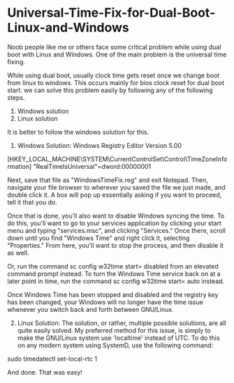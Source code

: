 # Universal-Time-Fix-for-Dual-Boot-Linux-and-Windows

Noob people like me or others face some critical problem while using dual boot with Linux and Windows. One of the main problem is the universal time fixing.

While using dual boot, usually clock time gets reset once we change boot from linux to windows. This occurs mainly for bios clock reset for dual boot start. we can solve this problem easily by following any of the following steps.

1. Windows solution
2. Linux solution

It is better to follow the windows solution for this.




1. Windows Solution:
Windows Registry Editor Version 5.00

[HKEY_LOCAL_MACHINE\SYSTEM\CurrentControlSet\Control\TimeZoneInformation]
"RealTimeIsUniversal"=dword:00000001

Next, save that file as "WindowsTimeFix.reg" and exit Notepad. Then, navigate your file browser to wherever you saved the file we just made, and double click it. A box will pop up essentially asking if you want to proceed, tell it that you do.

Once that is done, you'll also want to disable Windows syncing the time. To do this, you'll want to go to your services application by clicking your start menu and typing "services.msc", and clicking "Services." Once there, scroll down until you find "Windows Time" and right click it, selecting "Properties." From here, you'll want to stop the process, and then disable it as well.

Or, run the command sc config w32time start= disabled from an elevated command prompt instead. To turn the Windows Time service back on at a later point in time, run the command sc config w32time start= auto instead.

Once Windows Time has been stopped and disabled and the registry key has been changed, your Windows will no longer have the time issue whenever you switch back and forth between GNU/Linux.





2. Linux Solution:
The solution, or rather, multiple possible solutions, are all quite easily solved. My preferred method for this issue, is simply to make the GNU/Linux system use 'localtime' instead of UTC. To do this on any modern system using SystemD, use the following command:

sudo timedatectl set-local-rtc 1

And done. That was easy!
